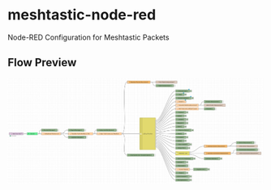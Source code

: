 # meshtastic-node-red
Node-RED Configuration for Meshtastic Packets

## Flow Preview
![meshtastic-flow](./meshtastic-flow.png)
